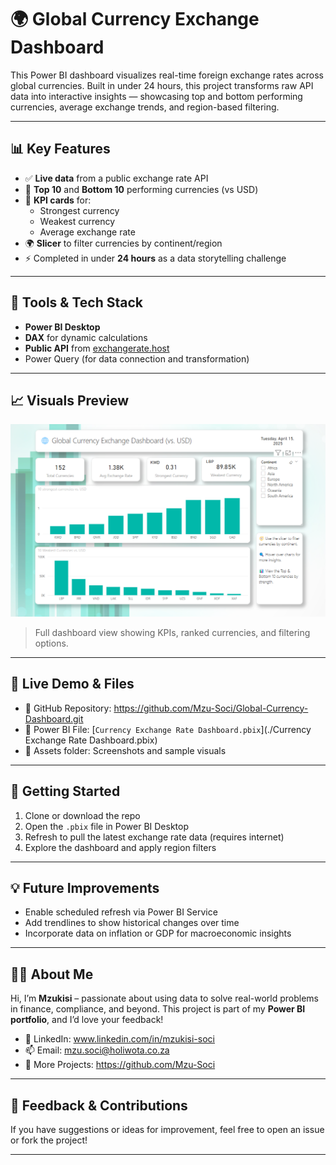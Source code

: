 # 🌍 Global Currency Exchange Dashboard

This Power BI dashboard visualizes real-time foreign exchange rates across global currencies. Built in under 24 hours, this project transforms raw API data into interactive insights — showcasing top and bottom performing currencies, average exchange trends, and region-based filtering.

---

## 📊 Key Features

- ✅ **Live data** from a public exchange rate API
- 💱 **Top 10** and **Bottom 10** performing currencies (vs USD)
- 📌 **KPI cards** for:
  - Strongest currency
  - Weakest currency
  - Average exchange rate
- 🌍 **Slicer** to filter currencies by continent/region
- ⚡ Completed in under **24 hours** as a data storytelling challenge

---

## 🧰 Tools & Tech Stack

- **Power BI Desktop**
- **DAX** for dynamic calculations
- **Public API** from [exchangerate.host](https://api.exchangerate.host/live)
- Power Query (for data connection and transformation)

---

## 📈 Visuals Preview

![Dashboard Screenshot](./assets/dashboard-preview.png)

> Full dashboard view showing KPIs, ranked currencies, and filtering options.

---

## 🔗 Live Demo & Files

- 🔗 GitHub Repository: https://github.com/Mzu-Soci/Global-Currency-Dashboard.git 
- 📁 Power BI File: [`Currency Exchange Rate Dashboard.pbix`](./Currency Exchange Rate Dashboard.pbix)
- 📸 Assets folder: Screenshots and sample visuals

---

## 🚀 Getting Started

1. Clone or download the repo
2. Open the `.pbix` file in Power BI Desktop
3. Refresh to pull the latest exchange rate data (requires internet)
4. Explore the dashboard and apply region filters

---

## 💡 Future Improvements

- Enable scheduled refresh via Power BI Service
- Add trendlines to show historical changes over time
- Incorporate data on inflation or GDP for macroeconomic insights

---

## 🙋‍♂️ About Me

Hi, I’m **Mzukisi** – passionate about using data to solve real-world problems in finance, compliance, and beyond. This project is part of my **Power BI portfolio**, and I’d love your feedback!

- 💼 LinkedIn: www.linkedin.com/in/mzukisi-soci
- 📫 Email: mzu.soci@holiwota.co.za
- 🧠 More Projects: https://github.com/Mzu-Soci

---

## 📣 Feedback & Contributions

If you have suggestions or ideas for improvement, feel free to open an issue or fork the project!

---


